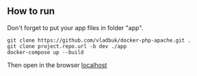 ## How to run

Don't forget to put your app files in folder "app".

```
git clone https://github.com/vladbuk/docker-php-apache.git .
git clone project.repo.url -b dev ./app
docker-compose up --build
```
Then open in the browser [localhost](http://localhost:8080)

